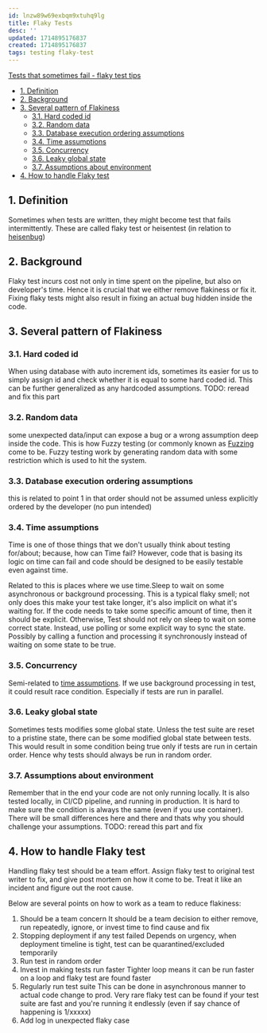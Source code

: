 ```yaml
---
id: lnzw89w69exbqm9xtuhq9lg
title: Flaky Tests
desc: ''
updated: 1714895176837
created: 1714895176837
tags: testing flaky-test
---
```


[Tests that sometimes fail - flaky test tips](https://samsaffron.com/archive/2019/05/15/tests-that-sometimes-fail)

- [1. Definition](#1-definition)
- [2. Background](#2-background)
- [3. Several pattern of Flakiness](#3-several-pattern-of-flakiness)
  - [3.1. Hard coded id](#31-hard-coded-id)
  - [3.2. Random data](#32-random-data)
  - [3.3. Database execution ordering assumptions](#33-database-execution-ordering-assumptions)
  - [3.4. Time assumptions](#34-time-assumptions)
  - [3.5. Concurrency](#35-concurrency)
  - [3.6. Leaky global state](#36-leaky-global-state)
  - [3.7. Assumptions about environment](#37-assumptions-about-environment)
- [4. How to handle Flaky test](#4-how-to-handle-flaky-test)

## 1. Definition

Sometimes when tests are written, they might become test that fails intermittently. These are called flaky test or heisentest (in relation to [heisenbug](https://en.wikipedia.org/wiki/Heisenbug))

## 2. Background

Flaky test incurs cost not only in time spent on the pipeline, but also on developer's time.
Hence it is crucial that we either remove flakiness or fix it.
Fixing flaky tests might also result in fixing an actual bug hidden inside the code.

## 3. Several pattern of Flakiness

### 3.1. Hard coded id

When using database with auto increment ids, sometimes its easier for us to simply assign id and check whether it is equal to some hard coded id.
This can be further generalized as any hardcoded assumptions.
TODO: reread and fix this part

### 3.2. Random data

some unexpected data/input can expose a bug or a wrong assumption deep inside the code.
This is how Fuzzy testing (or commonly known as [Fuzzing](https://en.wikipedia.org/wiki/Fuzzing) come to be.
Fuzzy testing work by generating random data with some restriction which is used to hit the system.

### 3.3. Database execution ordering assumptions

this is related to point 1 in that order should not be assumed unless explicitly ordered by the developer (no pun intended)

### 3.4. Time assumptions

Time is one of those things that we don't usually think about testing for/about; because, how can Time fail?
However, code that is basing its logic on time can fail and code should be designed to be easily testable even against time.

Related to this is places where we use time.Sleep to wait on some asynchronous or background processing.
This is a typical flaky smell; not only does this make your test take longer, it's also implicit on what it's waiting for.
If the code needs to take some specific amount of time, then it should be explicit.
Otherwise, Test should not rely on sleep to wait on some correct state.
Instead, use polling or some explicit way to sync the state.
Possibly by calling a function and processing it synchronously instead of waiting on some state to be true.

### 3.5. Concurrency
Semi-related to [time assumptions](#time-assumptions).
If we use background processing in test, it could result race condition.
Especially if tests are run in parallel.

### 3.6. Leaky global state
Sometimes tests modifies some global state.
Unless the test suite are reset to a pristine state, there can be some modified global state between tests.
This would result in some condition being true only if tests are run in certain order.
Hence why tests should always be run in random order.

### 3.7. Assumptions about environment
Remember that in the end your code are not only running locally.
It is also tested locally, in CI/CD pipeline, and running in production.
It is hard to make sure the condition is always the same (even if you use container).
There will be small differences here and there and thats why you should challenge your assumptions.
TODO: reread this part and fix

## 4. How to handle Flaky test

Handling flaky test should be a team effort.
Assign flaky test to original test writer to fix, and give post mortem on how it come to be.
Treat it like an incident and figure out the root cause.

Below are several points on how to work as a team to reduce flakiness:

1. Should be a team concern
It should be a team decision to either remove, run repeatedly, ignore, or invest time to find cause and fix
2. Stopping deployment if any test failed
Depends on urgency, when deployment timeline is tight, test can be quarantined/excluded temporarily
3. Run test in random order
4. Invest in making tests run faster
Tighter loop means it can be run faster on a loop and flaky test are found faster
5. Regularly run test suite
This can be done in asynchronous manner to actual code change to prod.
Very rare flaky test can be found if your test suite are fast and you're running it endlessly (even if say chance of happening is 1/xxxxx)
6. Add log in unexpected flaky case
